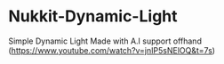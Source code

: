 # Nukkit-Dynamic-Light
Simple Dynamic Light Made with A.I
support offhand (https://www.youtube.com/watch?v=jnIP5sNElOQ&t=7s)
